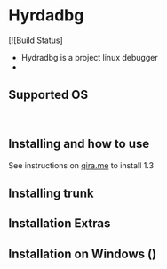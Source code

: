 # Hyrdadbg

[![Build Status]

* Hydradbg is a project linux debugger
* 

## Supported OS

<pre>

</pre>

## Installing and how to use

See instructions on [qira.me](http://qira.me/) to install 1.3

## Installing trunk



## Installation Extras






## Installation on Windows ()



